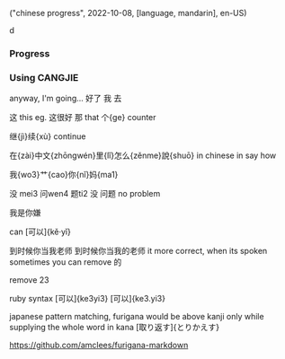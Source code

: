 ("chinese progress", 2022-10-08, [language, mandarin], en-US)

d 

### Progress

### Using CANGJIE
anyway, I'm going...
好了 	我 	去

这 this eg. 这很好
那 that
个{ge} counter

继{jì}续{xù}
continue  

在{zài}中文{zhōngwén}里{lǐ}怎么{zěnme}說{shuō}
in 	chinese in	say how

我{wo3}艹{cao}你{nǐ}妈{ma1}

没 mei3 问wen4 题ti2 
没 	问题
no 	problem	

我是你嫌 


can
[可以]{kě·yǐ}

到时候你当我老师
到时候你当我的老师
it more correct, when its spoken sometimes you can remove 的

remove 23


ruby syntax
[可以]{ke3yi3}
[可以]{ke3.yi3}

japanese pattern matching, furigana would be above kanji only while supplying the whole word in kana
[取り返す]{とりかえす}

https://github.com/amclees/furigana-markdown